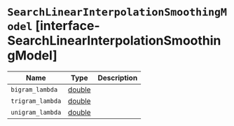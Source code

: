 # `SearchLinearInterpolationSmoothingModel` [interface-SearchLinearInterpolationSmoothingModel]

| Name | Type | Description |
| - | - | - |
| `bigram_lambda` | [double](./double.md) | &nbsp; |
| `trigram_lambda` | [double](./double.md) | &nbsp; |
| `unigram_lambda` | [double](./double.md) | &nbsp; |
